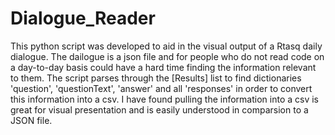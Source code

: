 # Dialogue_Reader
This python script was developed to aid in the visual output of a Rtasq daily dialogue. The dailogue is a json file and for people who do not read code on a day-to-day basis could have a hard time finding the information relevant to them. The script parses through the [Results] list to find dictionaries 'question', 'questionText', 'answer' and all 'responses' in order to convert this information into a csv. I have found pulling the information into a csv is great for visual presentation and is easily understood in comparsion to a JSON file.
